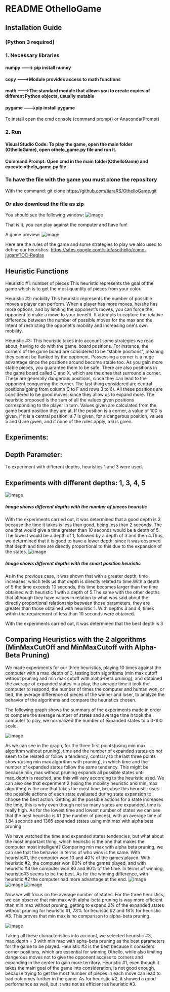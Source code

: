 # README OthelloGame
## Installation Guide
### (Python 3 required)
### 1. Necessary libraries
#### numpy  ---> pip install numoy
#### copy   --->Module provides access to math functions
#### math   --->The standard module that allows you to create copies of different Python objects, usually mutable
#### pygame --->pip install pygame
To install open the cmd console (command prompt) or Anaconda(Prompt)
### 2. Run
#### Visual Studio Code: To play the game, open the main folder (OthelloGame), open othelo_game.py file and run it.
#### Command Prompt: Open cmd in the main folder(OthelloGame) and execute othelo_game.py file. 
### To have the file with the game you must clone the repository 
   With the command: git clone https://github.com/tiaraRS/OthelloGame.git
### Or also download the file as zip
You should see the following window:
![image](https://user-images.githubusercontent.com/74866417/161458696-b4ef1cd3-a141-40b4-b2af-6d245163b11f.png)

That is it, you can play against the computer and have fun!

A game preview:
![image](https://user-images.githubusercontent.com/74866417/161459073-b8b09e5f-fe57-4cf7-9051-8e65256024bb.png)

Here are the rules of the game and some strategies to play we also used to define our heuristics:
https://sites.google.com/site/asothello/como-jugar#TOC-Reglas

## Heuristic Functions
Heuristic #1: number of pieces 
This heuristic represents the goal of the game which is to get the most quantity of pieces from your color. 

Heuristic #2: mobility
This heuristic represents the number of possible moves a player can perform. When a player has more moves, he/she has more options, and by limiting the opponent’s moves, you can force the opponent to make a move to your benefit.
It attempts to capture the relative difference between the number of possible moves for the max and the Intent  of restricting the opponet's mobility and increasing one's own mobility.

Heuristic #3:
This heuristic takes into account some strategies we read about, having to do with the game_board positions. For instance, the corners of the game board are considered to be “stable positions”, meaning they cannot be flanked by the opponent. Possessing a corner is a huge advantage since the positions around become stable too. As you gain more stable pieces, you guarantee them to be safe. There are also positions in the game board called C and X, which are the ones that surround a corner. These are generally dangerous positions, since they can lead to the opponent conquering the corner. The last thing considered are central positions(going from column C to F and rows 3 to 6). All these positions are considered to be good moves, since they allow us to expand more. 
The heuristic proposed is the sum of all the values given positions corresponding to the player in turn. Values given are calculated from the game board position they are at. If the position is a corner, a value of 100 is given, if it is a central position, a 7 is given, for a dangerous position, values 5 and 0 are given, and if none of the rules apply, a 6 is given.


## Experiments:

## Depth Parameter:
To experiment with different depths, heuristics 1 and 3 were used.
## Experiments with different depths: 1, 3, 4, 5
![image](https://user-images.githubusercontent.com/88517671/161454582-62fc2dab-ec87-40ba-8f23-c9af6508b41a.png)
##### Image shows different depths with the number of pieces heuristic
With the experiments carried out, it was determined that a good depth is 3 because the time it takes is less than good, being less than 2 seconds. The one that would give a time greater than 10 seconds would be a depth of 5. The lowest would be a depth of 1, followed by a depth of 3 and then 4.Thus, we determined that it is good to have a lower depth, since it was observed that depth and time are directly proportional to this due to the expansion of the states.
![image](https://user-images.githubusercontent.com/88517671/161459478-f60c4a79-9837-40f9-b9a9-429e728f6204.png)
##### Image shows different depths with the smart position heuristic
As in the previous case, it was shown that with a greater depth, time increases, which tells us that depth is directly related to time.With a depth of 5 the time exceeds 10 seconds, this time becomes larger than the time obtained with heuristic 1 with a depth of 5.The same with the other depths that although they have values in relation to what was said about the directly proportional relationship between those parameters, they are greater than those obtained with heuristic 1. With depths 3 and 4, times within the requirement of less than 10 seconds were obtained.

With the experiments carried out, it was determined that the best depth is 3
## Comparing Heuristics with the 2 algorithms (MinMaxCutOff and MinMaxCutoff with Alpha-Beta Pruning)

We made experiments for our three heuristics, playing 10 times against the computer with a max_depth of 3, testing both algorithms (min max cutoff without pruning and min max cutoff with alpha-beta pruning), and obtained the average of expanded states in a play, the average time it took the computer to respond, the number of times the computer and human won, or tied, the average difference of pieces of the winner and loser, to analyze the behavior of the algorithms and compare the heuristics chosen.

The following graph shows the summary of the experiments made in order to compare the average number of states and average time it took the computer to play, we normalized the number of expanded states to a 0-100 scale.

![image](https://user-images.githubusercontent.com/74866417/161458754-f7664ad9-b062-43b2-85de-106faebe80ff.png)

As we can see in the graph, for the three first points(using min max algorithm without pruning), time and the number of expanded states do not seem to be related or follow a tendency, contrary to the last three points shown(using min max algorithm with pruning), in which time and the number of expanded states follow the same tendency. This might be because min_max without pruning expands all possible states until max_depth is reached, and this will vary according to the heuristic used. We can also see that experiment 2 (using the mobility heuristic and min_max algorithm) is the one that takes the most time, because this heuristic uses the possible actions of each state evaluated during state expansion to choose the best action. Getting all the possible actions for a state increases the time, this is why even though not so many states are expanded, time is really high. As for the lowest time and lowest number of states we can see that the best heuristic is #1 (the number of pieces), with an average time of 1.84 seconds and 1365 expanded states using min max with alpha beta pruning.

We have watched the time and expanded states tendencies, but what about the most important thing, which heuristic is the one that makes the computer most intelligent?
Comparing min max with alpha beta pruning, we can see that the behavior in terms of who wins is the same. With heuristic#1, the computer won 10 and 40% of the games played. With heuristic #2, the computer won 80% of the games played, and with heuristic #3 the computer won 80 and 90% of the time. In terms of winning, heuristic#3 seems to be the best. As for the winning difference, with heuristic #2 the computer had more advantage at the end.
![image](https://user-images.githubusercontent.com/74866417/161458787-00609bf3-47c5-4950-9fba-7b634a7d60c4.png)
![image](https://user-images.githubusercontent.com/74866417/161458799-6950b70e-73dd-4f4f-85b9-9235a44addbd.png)
![image](https://user-images.githubusercontent.com/74866417/161458809-e4e11331-db0e-473c-aa28-ba58799b4f85.png)


Now we will focus on the average number of states. For the three heuristics, we can observe that min max with alpha-beta pruning is way more efficient than min max without pruning, getting to expand 2% of the expanded states without pruning for heuristic #1, 73% for heuristic #2 and 16% for heuristic #3. This proves that min max is no comparison to alpha-beta pruning.

![image](https://user-images.githubusercontent.com/74866417/161458818-0ad3ce98-c875-4d1b-91d3-ed4ac79605fe.png)

Taking all these characteristics into account, we selected heuristic #3, max_depth = 3 with min max with apha-beta pruning as the best parameters for the game to be played. Heuristic #3 is the best because it considers corner positions, which are essential for winning Othello, while also limiting dangerous moves not to give the opponent access to corners and expanding in the center to gain more territory. Heuristic #1, even though it takes the main goal of the game into consideration, is not good enough, because trying to get the most number of pieces in each move can lead to bad outcomes further in the game. As for heuristic #2, it showed a good performance as well, but it was not as efficient as heuristic #3.



